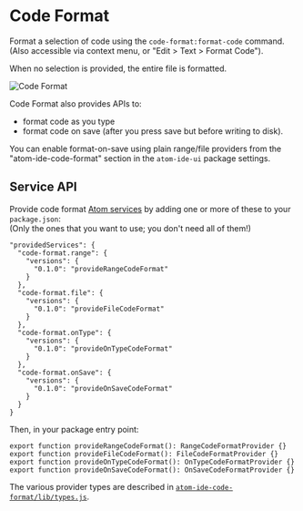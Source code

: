 # Code Format

Format a selection of code using the `code-format:format-code` command.  
(Also accessible via context menu, or "Edit > Text > Format Code").

When no selection is provided, the entire file is formatted.

![Code Format](https://raw.githubusercontent.com/facebookarchive/atom-ide-ui/master/docs/images/code-format.gif)

Code Format also provides APIs to:

- format code as you type
- format code on save (after you press save but before writing to disk).

You can enable format-on-save using plain range/file providers from the
"atom-ide-code-format" section in the `atom-ide-ui` package settings.

## Service API

Provide code format [Atom services](http://flight-manual.atom.io/behind-atom/sections/interacting-with-other-packages-via-services/) by adding one or more of these to your `package.json`:  
(Only the ones that you want to use; you don't need all of them!)

```
"providedServices": {
  "code-format.range": {
    "versions": {
      "0.1.0": "provideRangeCodeFormat"
    }
  },
  "code-format.file": {
    "versions": {
      "0.1.0": "provideFileCodeFormat"
    }
  },
  "code-format.onType": {
    "versions": {
      "0.1.0": "provideOnTypeCodeFormat"
    }
  },
  "code-format.onSave": {
    "versions": {
      "0.1.0": "provideOnSaveCodeFormat"
    }
  }
}
```

Then, in your package entry point:

```
export function provideRangeCodeFormat(): RangeCodeFormatProvider {}
export function provideFileCodeFormat(): FileCodeFormatProvider {}
export function provideOnTypeCodeFormat(): OnTypeCodeFormatProvider {}
export function provideOnSaveCodeFormat(): OnSaveCodeFormatProvider {}
```

The various provider types are described in
[`atom-ide-code-format/lib/types.js`](../modules/atom-ide-ui/pkg/atom-ide-code-format/lib/types.js).
